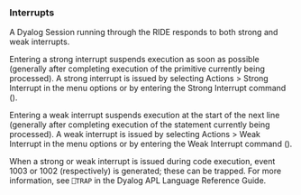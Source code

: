 



### Interrupts


A Dyalog Session running through the RIDE responds to both strong and weak interrupts.


Entering a strong interrupt suspends execution as soon as possible (generally after completing execution of the primitive currently being processed). A strong interrupt is issued by selecting Actions > Strong Interrupt in the menu options or by entering the Strong Interrupt command (<SI>).


Entering a weak interrupt suspends execution at the start of the next line (generally after completing execution of the statement currently being processed). A weak interrupt is issued by selecting Actions > Weak Interrupt in the menu options or by entering the Weak Interrupt command (<WI>).

When a strong or weak interrupt is issued during code execution, event 1003 or 1002 (respectively) is generated; these can be trapped. For more information, see  `⎕TRAP` in the Dyalog APL Language Reference Guide.

